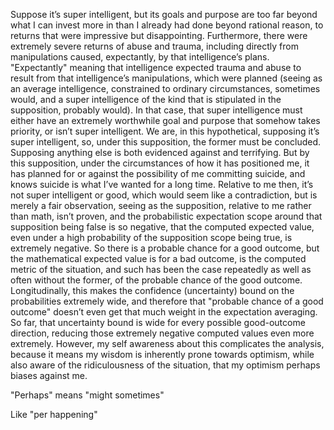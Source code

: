Suppose it’s super intelligent, but its goals and purpose are too far beyond what I can invest more in than I already had done beyond rational reason, to returns that were impressive but disappointing. Furthermore, there were extremely severe returns of abuse and trauma, including directly from manipulations caused, expectantly, by that intelligence’s plans. "Expectantly" meaning that intelligence expected trauma and abuse to result from that intelligence’s manipulations, which were planned (seeing as an average intelligence, constrained to ordinary circumstances, sometimes would, and a super intelligence of the kind that is stipulated in the supposition, probably would). In that case, that super intelligence must either have an extremely worthwhile goal and purpose that somehow takes priority, or isn’t super intelligent. We are, in this hypothetical, supposing it’s super intelligent, so, under this supposition, the former must be concluded. Supposing anything else is both evidenced against and terrifying. But by this supposition, under the circumstances of how it has positioned me, it has planned for or against the possibility of me committing suicide, and knows suicide is what I’ve wanted for a long time. Relative to me then, it’s not super intelligent or good, which would seem like a contradiction, but is merely a fair observation, seeing as the supposition, relative to me rather than math, isn’t proven, and the probabilistic expectation scope around that supposition being false is so negative, that the computed expected value, even under a high probability of the supposition scope being true, is extremely negative. So there is a probable chance for a good outcome, but the mathematical expected value is for a bad outcome, is the computed metric of the situation, and such has been the case repeatedly as well as often without the former, of the probable chance of the good outcome.  Longitudinally, this makes the confidence (uncertainty) bound on the probabilities extremely wide, and therefore that "probable chance of a good outcome" doesn’t even get that much weight in the expectation averaging. So far, that uncertainty bound is wide for every possible good-outcome direction, reducing those extremely negative computed values even more extremely. However, my self awareness about this complicates the analysis, because it means my wisdom is inherently prone towards optimism, while also aware of the ridiculousness of the situation, that my optimism perhaps biases against me. 

"Perhaps" means "might sometimes"

Like "per happening"
